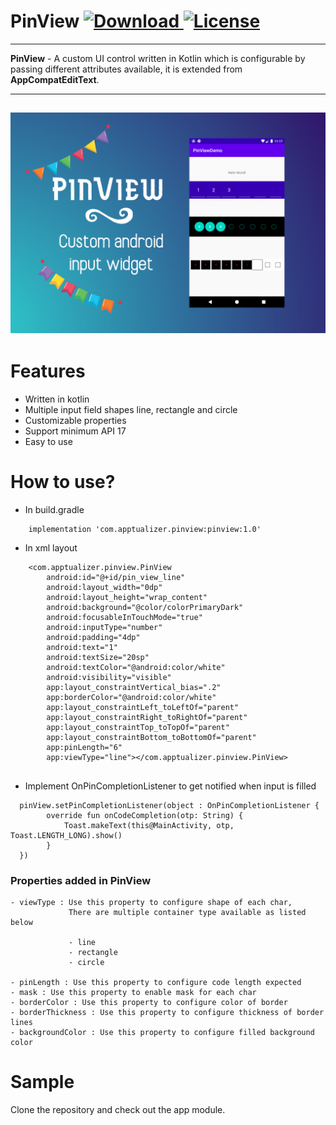 # PinView  [ ![Download](https://api.bintray.com/packages/apptualizer/PinView/pinview/images/download.svg) ](https://bintray.com/apptualizer/PinView/pinview/_latestVersion) [![License](https://img.shields.io/badge/License-Apache%202.0-blue.svg)](https://opensource.org/licenses/Apache-2.0)
--------------------------------------------
**PinView** - A custom UI control written in Kotlin which is configurable by passing different attributes available, it is extended from **AppCompatEditText**.

---------------------------------------------
![Screenshot](screenshots/pinview_widget.png)
---------------------------------------------

# Features

- Written in kotlin
- Multiple input field shapes line, rectangle and circle 
- Customizable properties 
- Support minimum API 17
- Easy to use

# How to use?

- In build.gradle

```
    implementation 'com.apptualizer.pinview:pinview:1.0'
```

- In xml layout

```
    <com.apptualizer.pinview.PinView
        android:id="@+id/pin_view_line"
        android:layout_width="0dp"
        android:layout_height="wrap_content"
        android:background="@color/colorPrimaryDark"
        android:focusableInTouchMode="true"
        android:inputType="number"
        android:padding="4dp"
        android:text="1"
        android:textSize="20sp"
        android:textColor="@android:color/white"
        android:visibility="visible"
        app:layout_constraintVertical_bias=".2"
        app:borderColor="@android:color/white"
        app:layout_constraintLeft_toLeftOf="parent"
        app:layout_constraintRight_toRightOf="parent"
        app:layout_constraintTop_toTopOf="parent"
        app:layout_constraintBottom_toBottomOf="parent"
        app:pinLength="6"
        app:viewType="line"></com.apptualizer.pinview.PinView>
 
```

- Implement OnPinCompletionListener to get notified when input is filled

```
  pinView.setPinCompletionListener(object : OnPinCompletionListener {
        override fun onCodeCompletion(otp: String) {
            Toast.makeText(this@MainActivity, otp, Toast.LENGTH_LONG).show()
        }
  }) 
```

### Properties added in PinView

    - viewType : Use this property to configure shape of each char, 
                 There are multiple container type available as listed below
                
                 - line
                 - rectangle
                 - circle 

    - pinLength : Use this property to configure code length expected
    - mask : Use this property to enable mask for each char
    - borderColor : Use this property to configure color of border
    - borderThickness : Use this property to configure thickness of border lines
    - backgroundColor : Use this property to configure filled background color

# Sample

Clone the repository and check out the app module.


